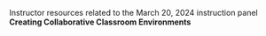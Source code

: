 Instructor resources related to the March 20, 2024 instruction panel **Creating Collaborative Classroom Environments**
